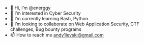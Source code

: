 - 👋 Hi, I’m @energgy
- 👀 I’m interested in Cyber Security
- 🌱 I’m currently learning Bash, Python
- 💞️ I’m looking to collaborate on Web Application Security, CTF challenges, Bug bounty programs
- 📫 How to reach me andy1levski@gmail.com

<!---
energgy/energgy is a ✨ special ✨ repository because its `README.md` (this file) appears on your GitHub profile.
You can click the Preview link to take a look at your changes.
--->
